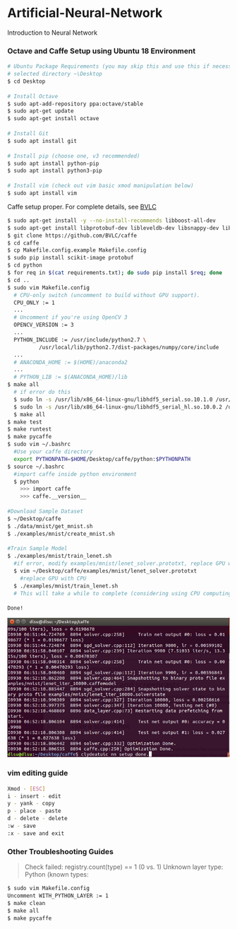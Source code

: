 # Artificial-Neural-Network
Introduction to Neural Network

### Octave and Caffe Setup using Ubuntu 18 Environment

```bash
# Ubuntu Package Requirements (you may skip this and use this if necessary)
# selected directory ~\Desktop
$ cd Desktop

# Install Octave
$ sudo apt-add-repository ppa:octave/stable
$ sudo apt-get update
$ sudo apt-get install octave

# Install Git
$ sudo apt install git

# Install pip (choose one, v3 recommended)
$ sudo apt install python-pip
$ sudo apt install python3-pip

# Install vim (check out vim basic xmod manipulation below)
$ sudo apt install vim
```
Caffe setup proper. For complete details, see [BVLC](http://caffe.berkeleyvision.org/install_apt.html)
```bash
$ sudo apt-get install -y --no-install-recommends libboost-all-dev
$ sudo apt-get install libprotobuf-dev libleveldb-dev libsnappy-dev libopencv-dev libboost-all-dev libhdf5-serial-dev libgflags-dev libgoogle-glog-dev liblmdb-dev protobuf-compiler
$ git clone https://github.com/BVLC/caffe
$ cd caffe
$ cp Makefile.config.example Makefile.config
$ sudo pip install scikit-image protobuf
$ cd python
$ for req in $(cat requirements.txt); do sudo pip install $req; done
$ cd ..
$ sudo vim Makefile.config
  # CPU-only switch (uncomment to build without GPU support).
  CPU_ONLY := 1
  ...
  # Uncomment if you're using OpenCV 3
  OPENCV_VERSION := 3
  ...
  PYTHON_INCLUDE := /usr/include/python2.7 \
          /usr/local/lib/python2.7/dist-packages/numpy/core/include
  ...
  # ANACONDA_HOME := $(HOME)/anaconda2
  ...
  # PYTHON_LIB := $(ANACONDA_HOME)/lib
$ make all
  # if error do this
  $ sudo ln -s /usr/lib/x86_64-linux-gnu/libhdf5_serial.so.10.1.0 /usr/lib/x86_64-linux-gnu/libhdf5.so
  $ sudo ln -s /usr/lib/x86_64-linux-gnu/libhdf5_serial_hl.so.10.0.2 /usr/lib/x86_64-linux-gnu/libhdf5_hl.so
  $ make all
$ make test
$ make runtest
$ make pycaffe
$ sudo vim ~/.bashrc
  #Use your caffe directory
  export PYTHONPATH=$HOME/Desktop/caffe/python:$PYTHONPATH
$ source ~/.bashrc
  #import caffe inside python environment
  $ python
    >>> import caffe
    >>> caffe.__version__

#Download Sample Dataset
$ ~/Desktop/caffe
$ ./data/mnist/get_mnist.sh
$ ./examples/mnist/create_mnist.sh

#Train Sample Model
$ ./examples/mnist/train_lenet.sh
  #if error, modify examples/mnist/lenet_solver.prototxt, replace GPU with CPU, and save it.
  $ vim ~/Desktop/caffe/examples/mnist/lenet_solver.prototxt
    #replace GPU with CPU
  $ ./examples/mnist/train_lenet.sh
  # This will take a while to complete (considering using CPU computing power)

Done!
```

![caffe success](https://github.com/clydeatuic/Artificial-Neural-Network/blob/master/caffe_success.png)


### vim editing guide
```bash
Xmod - [ESC]
i - insert - edit
y - yank - copy
p - place - paste
d - delete - delete
:w - save
:x - save and exit
```

### Other Troubleshooting Guides
> Check failed: registry.count(type) == 1 (0 vs. 1) Unknown layer type: Python (known types:
```bash
$ sudo vim Makefile.config
Uncomment WITH_PYTHON_LAYER := 1
$ make clean
$ make all
$ make pycaffe
```
